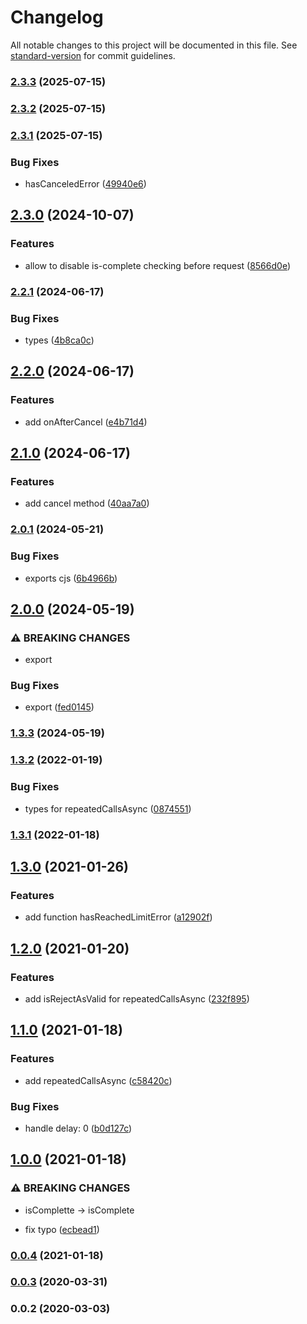 # Changelog

All notable changes to this project will be documented in this file. See [standard-version](https://github.com/conventional-changelog/standard-version) for commit guidelines.

### [2.3.3](https://github.com/Krivega/repeated-calls/compare/v2.3.2...v2.3.3) (2025-07-15)

### [2.3.2](https://github.com/Krivega/repeated-calls/compare/v2.3.1...v2.3.2) (2025-07-15)

### [2.3.1](https://github.com/Krivega/repeated-calls/compare/v2.3.0...v2.3.1) (2025-07-15)

### Bug Fixes

- hasCanceledError ([49940e6](https://github.com/Krivega/repeated-calls/commit/49940e67bfd6c0b7429b3fba035f7d219ac57b87))

## [2.3.0](https://github.com/Krivega/repeated-calls/compare/v2.2.1...v2.3.0) (2024-10-07)

### Features

- allow to disable is-complete checking before request ([8566d0e](https://github.com/Krivega/repeated-calls/commit/8566d0ecfde7b62b1d513dfbc205e9f950590a94))

### [2.2.1](https://github.com/Krivega/repeated-calls/compare/v2.2.0...v2.2.1) (2024-06-17)

### Bug Fixes

- types ([4b8ca0c](https://github.com/Krivega/repeated-calls/commit/4b8ca0c5b0079232b217de08cddcd2202999419d))

## [2.2.0](https://github.com/Krivega/repeated-calls/compare/v2.1.0...v2.2.0) (2024-06-17)

### Features

- add onAfterCancel ([e4b71d4](https://github.com/Krivega/repeated-calls/commit/e4b71d4d2f00a63a3db0f1d5a734a1cd003432ee))

## [2.1.0](https://github.com/Krivega/repeated-calls/compare/v2.0.1...v2.1.0) (2024-06-17)

### Features

- add cancel method ([40aa7a0](https://github.com/Krivega/repeated-calls/commit/40aa7a00228dd2ab5dd7a29be7f263fe2e628903))

### [2.0.1](https://github.com/Krivega/repeated-calls/compare/v2.0.0...v2.0.1) (2024-05-21)

### Bug Fixes

- exports cjs ([6b4966b](https://github.com/Krivega/repeated-calls/commit/6b4966bd5afc7676c67bddd77572585a7f85ebbb))

## [2.0.0](https://github.com/Krivega/repeated-calls/compare/v1.3.3...v2.0.0) (2024-05-19)

### ⚠ BREAKING CHANGES

- export

### Bug Fixes

- export ([fed0145](https://github.com/Krivega/repeated-calls/commit/fed01450903b688522f710809003cbf564e35f7d))

### [1.3.3](https://github.com/Krivega/repeated-calls/compare/v1.3.2...v1.3.3) (2024-05-19)

### [1.3.2](https://github.com/Krivega/repeated-calls/compare/v1.3.1...v1.3.2) (2022-01-19)

### Bug Fixes

- types for repeatedCallsAsync ([0874551](https://github.com/Krivega/repeated-calls/commit/0874551076db788d3b9338c0b779e0467b60a139))

### [1.3.1](https://github.com/Krivega/repeated-calls/compare/v1.3.0...v1.3.1) (2022-01-18)

## [1.3.0](https://github.com/Krivega/repeated-calls/compare/v1.2.0...v1.3.0) (2021-01-26)

### Features

- add function hasReachedLimitError ([a12902f](https://github.com/Krivega/repeated-calls/commit/a12902f4b880a051e8021591d95ff989d7cce5d7))

## [1.2.0](https://github.com/Krivega/repeated-calls/compare/v1.1.0...v1.2.0) (2021-01-20)

### Features

- add isRejectAsValid for repeatedCallsAsync ([232f895](https://github.com/Krivega/repeated-calls/commit/232f895c677ec52ee97cc85627893f234e39796c))

## [1.1.0](https://github.com/Krivega/repeated-calls/compare/v1.0.0...v1.1.0) (2021-01-18)

### Features

- add repeatedCallsAsync ([c58420c](https://github.com/Krivega/repeated-calls/commit/c58420c32b0e78cb2413c289ec384a1f55bc9a69))

### Bug Fixes

- handle delay: 0 ([b0d127c](https://github.com/Krivega/repeated-calls/commit/b0d127c727a3e21c8d7f384bf04beba7053bbe4f))

## [1.0.0](https://github.com/Krivega/repeated-calls/compare/v0.0.4...v1.0.0) (2021-01-18)

### ⚠ BREAKING CHANGES

- isComplette -> isComplete

- fix typo ([ecbead1](https://github.com/Krivega/repeated-calls/commit/ecbead1b30541316c400fd92b5d720de8641b542))

### [0.0.4](https://github.com/Krivega/repeated-calls/compare/v0.0.3...v0.0.4) (2021-01-18)

### [0.0.3](https://github.com/Krivega/repeated-calls/compare/v0.0.2...v0.0.3) (2020-03-31)

### 0.0.2 (2020-03-03)
